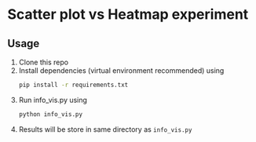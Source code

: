 # Scatter plot vs Heatmap experiment

## Usage
1. Clone this repo
2. Install dependencies (virtual environment recommended) using
   ``` bash
   pip install -r requirements.txt
   ```
3. Run info_vis.py using
   ``` bash
   python info_vis.py
   ```
5. Results will be store in same directory as `info_vis.py`

